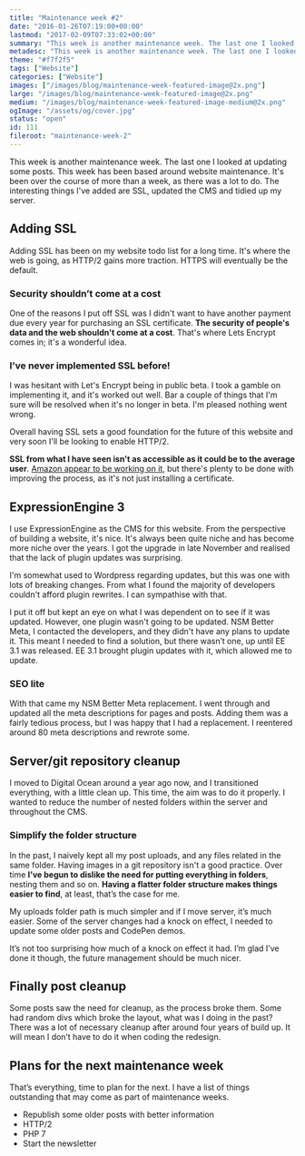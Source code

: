```yaml
---
title: "Maintenance week #2"
date: "2016-01-26T07:19:00+00:00"
lastmod: "2017-02-09T07:33:02+00:00"
summary: "This week is another maintenance week. The last one I looked at updating some posts. This week has been based around website maintenance. It’s been over the course of more than a week, as there was a lot to do. The interesting things I’ve added are SSL, updated the CMS and tidied up my server."
metadesc: "This week is another maintenance week. The last one I looked at updating some posts. This week has been based around website maintenance."
theme: "#f7f2f5"
tags: ["Website"]
categories: ["Website"]
images: ["/images/blog/maintenance-week-featured-image@2x.png"]
large: "/images/blog/maintenance-week-featured-image@2x.png"
medium: "/images/blog/maintenance-week-featured-image-medium@2x.png"
ogImage: "/assets/og/cover.jpg"
status: "open"
id: 111
fileroot: "maintenance-week-2"
---
```


This week is another maintenance week. The last one I looked at updating some posts. This week has been based around website maintenance. It's been over the course of more than a week, as there was a lot to do. The interesting things I've added are SSL, updated the CMS and tidied up my server.

## Adding SSL
Adding SSL has been on my website todo list for a long time. It's where the web is going, as HTTP/2 gains more traction. HTTPS will eventually be the default.

### Security shouldn’t come at a cost
One of the reasons I put off SSL was I didn't want to have another payment due every year for purchasing an SSL certificate. **The security of people's data and the web shouldn't come at a cost**. That's where Lets Encrypt comes in; it's a wonderful idea.

### I’ve never implemented SSL before!
I was hesitant with Let's Encrypt being in public beta. I took a gamble on implementing it, and it's worked out well. Bar a couple of things that I'm sure will be resolved when it's no longer in beta. I'm pleased nothing went wrong.

Overall having SSL sets a good foundation for the future of this website and very soon I'll be looking to enable HTTP/2.

**SSL from what I have seen isn't as accessible as it could be to the average user**. [Amazon appear to be working on it](https://aws.amazon.com/certificate-manager/), but there's plenty to be done with improving the process, as it's not just installing a certificate.

## ExpressionEngine 3
I use ExpressionEngine as the CMS for this website. From the perspective of building a website, it's nice. It's always been quite niche and has become more niche over the years. I got the upgrade in late November and realised that the lack of plugin updates was surprising.

I'm somewhat used to Wordpress regarding updates, but this was one with lots of breaking changes. From what I found the majority of developers couldn't afford plugin rewrites. I can sympathise with that.

I put it off but kept an eye on what I was dependent on to see if it was updated. However, one plugin wasn't going to be updated. NSM Better Meta, I contacted the developers, and they didn't have any plans to update it. This meant I needed to find a solution, but there wasn’t one, up until EE 3.1 was released. EE 3.1 brought plugin updates with it, which allowed me to update.

### SEO lite
With that came my NSM Better Meta replacement. I went through and updated all the meta descriptions for pages and posts. Adding them was a fairly tedious process, but I was happy that I had a replacement. I reentered around 80 meta descriptions and rewrote some.

## Server/git repository cleanup
I moved to Digital Ocean around a year ago now, and I transitioned everything, with a little clean up. This time, the aim was to do it properly. I wanted to reduce the number of nested folders within the server and throughout the CMS.

### Simplify the folder structure
In the past, I naively kept all my post uploads, and any files related in the same folder. Having images in a git repository isn't a good practice. Over time **I’ve begun to dislike the need for putting everything in folders**, nesting them and so on. **Having a flatter folder structure makes things easier to find**, at least, that’s the case for me.

My uploads folder path is much simpler and if I move server, it’s much easier. Some of the server changes had a knock on effect, I needed to update some older posts and CodePen demos.

It’s not too surprising how much of a knock on effect it had. I’m glad I’ve done it though, the future management should be much nicer.

## Finally post cleanup
Some posts saw the need for cleanup, as the process broke them. Some had random divs which broke the layout, what was I doing in the past? There was a lot of necessary cleanup after around four years of build up. It will mean I don’t have to do it when coding the redesign.

## Plans for the next maintenance week
That’s everything, time to plan for the next. I have a list of things outstanding that may come as part of maintenance weeks.

- Republish some older posts with better information
- HTTP/2
- PHP 7
- Start the newsletter
